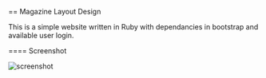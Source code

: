 == Magazine Layout Design

This is a simple website written in Ruby with dependancies in bootstrap and available user login. 

==== Screenshot

![screenshot](https://cloud.githubusercontent.com/assets/3406362/9317897/92b6b35c-450c-11e5-8ac3-b74b8d93004d.png)

